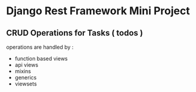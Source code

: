 # Django Rest Framework Mini Project
## CRUD Operations for Tasks ( todos )
operations are handled by : 
- function based views
- api views
- mixins
- generics
- viewsets
